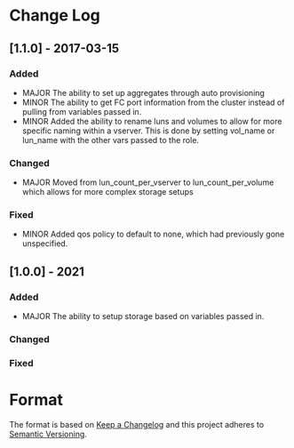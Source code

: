 
# Change Log
 
## [1.1.0] - 2017-03-15

### Added

  - MAJOR The ability to set up aggregates through auto provisioning
  - MINOR The ability to get FC port information from the cluster instead of pulling from variables passed in.
  - MINOR Added the ability to rename luns and volumes to allow for more specific naming within a vserver. This is done by setting vol_name or lun_name with the other vars passed to the role.

### Changed

  - MAJOR Moved from lun_count_per_vserver to lun_count_per_volume which allows for more complex storage setups

### Fixed

  - MINOR Added qos policy to default to none, which had previously gone unspecified.

## [1.0.0] - 2021

### Added

  - MAJOR The ability to setup storage based on variables passed in.

### Changed

### Fixed


# Format

The format is based on [Keep a Changelog](http://keepachangelog.com/) and this project adheres to [Semantic Versioning](http://semver.org/).